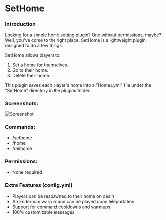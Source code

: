 # SetHome

### Introduction
Looking for a simple home setting plugin? One without permissions, maybe? Well, you've come to the right place. SetHome is a lightweight plugin designed to do a few things.

SetHome allows players to:
1) Set a home for themselves.
2) Go to their home.
3) Delete their home.

This plugin saves each player's home into a "Homes.yml" file under the "SetHome" directory in the plugins folder.

### Screenshots:
![Screenshot](https://i.imgur.com/GK3eEFD.png)

### Commands:
- /sethome
- /home
- /delhome

### Permissions:
- None required

### Extra Features (config.yml)
- Players can be respawned to their home on death
- An Enderman warp sound can be played upon teleportation
- Support for command cooldowns and warmups
- 100% customizable messages

